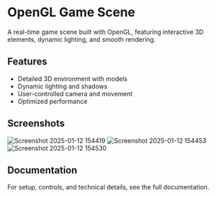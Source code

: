 # OpenGL Game Scene  

A real-time game scene built with OpenGL, featuring interactive 3D elements, dynamic lighting, and smooth rendering.  

## Features  
- Detailed 3D environment with models  
- Dynamic lighting and shadows  
- User-controlled camera and movement  
- Optimized performance  

## Screenshots  
![Screenshot 2025-01-12 154419](https://github.com/user-attachments/assets/189cdab8-fddf-424b-a00c-b070829f1a9f)
![Screenshot 2025-01-12 154453](https://github.com/user-attachments/assets/41bd14a2-45c0-4ee9-8dac-2e0581ae9514)
![Screenshot 2025-01-12 154530](https://github.com/user-attachments/assets/9f46a1a6-c2ba-4273-9cb2-b0e6e6bc6a3a)


## Documentation  
For setup, controls, and technical details, see the full documentation.
